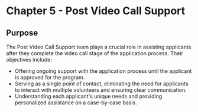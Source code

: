 # Chapter 5 - Post Video Call Support

## Purpose

The Post Video Call Support team plays a crucial role in assisting applicants after they complete the video call stage of the application process. Their objectives include:
* Offering ongoing support with the application process until the applicant is approved for the program.
* Serving as a single point of contact, eliminating the need for applicants to interact with multiple volunteers and ensuring clear communication.
* Understanding each applicant's unique needs and providing personalized assistance on a case-by-case basis.

